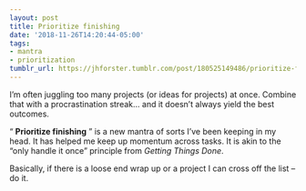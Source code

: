 ```yaml
---
layout: post
title: Prioritize finishing
date: '2018-11-26T14:20:44-05:00'
tags:
- mantra
- prioritization
tumblr_url: https://jhforster.tumblr.com/post/180525149486/prioritize-finishing
---
```

I’m often juggling too many projects (or ideas for projects) at once. Combine that with a procrastination streak… and it doesn’t always yield the best outcomes.

“ **Prioritize finishing** ” is a new mantra of sorts I’ve been keeping in my head. It has helped me keep up momentum across tasks. It is akin to the “only handle it once” principle from _Getting Things Done_.

Basically, if there is a loose end wrap up or a project I can cross off the list – do it.

